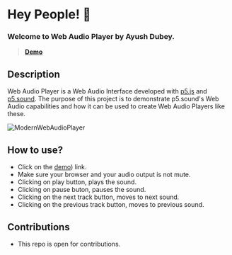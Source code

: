 # Hey People! 👋

### Welcome to Web Audio Player by Ayush Dubey.

> **[Demo](https://devayushdubey.github.io/)**

## **Description**
Web Audio Player is a Web Audio Interface developed with [p5.js](https://github.com/processing/p5.js?files=1) and [p5.sound](https://github.com/processing/p5.js-sound).
The purpose of this project is to demonstrate p5.sound's Web Audio capabilities and how it can be used to create Web Audio Players like these.

![ModernWebAudioPlayer](https://user-images.githubusercontent.com/33064931/206289574-77a10ba5-c3f5-43f5-a712-664fb173d0c5.png)

## **How to use?**
- Click on the [demo](https://devayushdubey.github.io/)) link.
- Make sure your browser and your audio output is not mute.
- Clicking on play button, plays the sound.
- Clicking on pause buton, pauses the sound.
- Clicking on the next track button, moves to next sound.
- Clicking on the previous track button, moves to previous sound.

## **Contributions**
- This repo is open for contributions.
